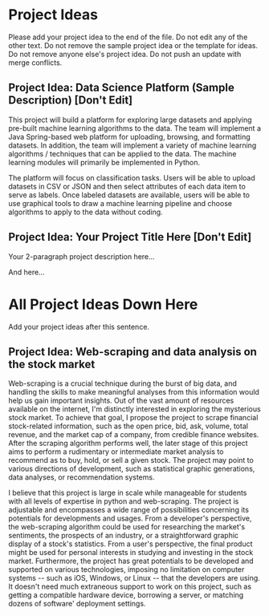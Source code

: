 # Project Ideas

Please add your project idea to the end of the file. Do not edit any of the other text. Do not remove the sample project idea or the template for ideas. Do not remove anyone else's project idea. Do not push an update with merge conflicts.

## Project Idea: Data Science Platform (Sample Description) [Don't Edit]

This project will build a platform for exploring large datasets and applying pre-built machine learning algorithms to the data. The team will implement a Java Spring-based web platform for uploading, browsing, and formatting datasets. In addition, the team will implement a variety of machine learning algorithms / techniques that can be applied to the data. The machine learning modules will primarily be implemented in Python. 

The platform will focus on classification tasks. Users will be able to upload datasets in CSV or JSON and then select attributes of each data item to serve as labels. Once labeled datasets are available, users will be able to use graphical tools to draw a machine learning pipeline and choose algorithms to apply to the data without coding.

## Project Idea: Your Project Title Here [Don't Edit]

Your 2-paragraph project description here...

And here...

# All Project Ideas Down Here

Add your project ideas after this sentence. 

## Project Idea: Web-scraping and data analysis on the stock market

Web-scraping is a crucial technique during the burst of big data, and handling the skills to make meaningful analyses from this information would help us gain important insights. Out of the vast amount of resources available on the internet, I'm distinctly interested in exploring the mysterious stock market. To achieve that goal, I propose the project to scrape financial stock-related information, such as the open price, bid, ask, volume, total revenue, and the market cap of a company, from credible finance websites. After the scraping algorithm performs well, the later stage of this project aims to perform a rudimentary or intermediate market analysis to recommend as to buy, hold, or sell a given stock. The project may point to various directions of development, such as statistical graphic generations, data analyses, or recommendation systems. 

I believe that this project is large in scale while manageable for students with all levels of expertise in python and web-scraping.  The project is adjustable and encompasses a wide range of possibilities concerning its potentials for developments and usages. From a developer's perspective, the web-scraping algorithm could be used for researching the market's sentiments, the prospects of an industry, or a straightforward graphic display of a stock's statistics. From a user's perspective, the final product might be used for personal interests in studying and investing in the stock market. Furthermore, the project has great potentials to be developed and supported on various technologies, imposing no limitation on computer systems -- such as iOS, Windows, or Linux -- that the developers are using. It doesn't need much extraneous support to work on this project, such as getting a compatible hardware device, borrowing a server, or matching dozens of software' deployment settings. 
